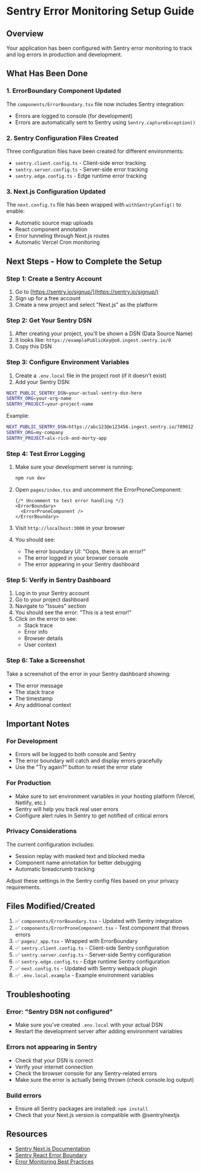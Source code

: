 # Sentry Error Monitoring Setup Guide

## Overview
Your application has been configured with Sentry error monitoring to track and log errors in production and development.

## What Has Been Done

### 1. ErrorBoundary Component Updated
The `components/ErrorBoundary.tsx` file now includes Sentry integration:
- Errors are logged to console (for development)
- Errors are automatically sent to Sentry using `Sentry.captureException()`

### 2. Sentry Configuration Files Created
Three configuration files have been created for different environments:
- `sentry.client.config.ts` - Client-side error tracking
- `sentry.server.config.ts` - Server-side error tracking
- `sentry.edge.config.ts` - Edge runtime error tracking

### 3. Next.js Configuration Updated
The `next.config.ts` file has been wrapped with `withSentryConfig()` to enable:
- Automatic source map uploads
- React component annotation
- Error tunneling through Next.js routes
- Automatic Vercel Cron monitoring

## Next Steps - How to Complete the Setup

### Step 1: Create a Sentry Account
1. Go to [https://sentry.io/signup/](https://sentry.io/signup/)
2. Sign up for a free account
3. Create a new project and select "Next.js" as the platform

### Step 2: Get Your Sentry DSN
1. After creating your project, you'll be shown a DSN (Data Source Name)
2. It looks like: `https://examplePublicKey@o0.ingest.sentry.io/0`
3. Copy this DSN

### Step 3: Configure Environment Variables
1. Create a `.env.local` file in the project root (if it doesn't exist)
2. Add your Sentry DSN:
```bash
NEXT_PUBLIC_SENTRY_DSN=your-actual-sentry-dsn-here
SENTRY_ORG=your-org-name
SENTRY_PROJECT=your-project-name
```

Example:
```bash
NEXT_PUBLIC_SENTRY_DSN=https://abc123@o123456.ingest.sentry.io/789012
SENTRY_ORG=my-company
SENTRY_PROJECT=alx-rick-and-morty-app
```

### Step 4: Test Error Logging
1. Make sure your development server is running:
   ```bash
   npm run dev
   ```

2. Open `pages/index.tsx` and uncomment the ErrorProneComponent:
   ```tsx
   {/* Uncomment to test error handling */}
   <ErrorBoundary>
     <ErrorProneComponent />
   </ErrorBoundary>
   ```

3. Visit `http://localhost:3000` in your browser

4. You should see:
   - The error boundary UI: "Oops, there is an error!"
   - The error logged in your browser console
   - The error appearing in your Sentry dashboard

### Step 5: Verify in Sentry Dashboard
1. Log in to your Sentry account
2. Go to your project dashboard
3. Navigate to "Issues" section
4. You should see the error: "This is a test error!"
5. Click on the error to see:
   - Stack trace
   - Error info
   - Browser details
   - User context

### Step 6: Take a Screenshot
Take a screenshot of the error in your Sentry dashboard showing:
- The error message
- The stack trace
- The timestamp
- Any additional context

## Important Notes

### For Development
- Errors will be logged to both console and Sentry
- The error boundary will catch and display errors gracefully
- Use the "Try again?" button to reset the error state

### For Production
- Make sure to set environment variables in your hosting platform (Vercel, Netlify, etc.)
- Sentry will help you track real user errors
- Configure alert rules in Sentry to get notified of critical errors

### Privacy Considerations
The current configuration includes:
- Session replay with masked text and blocked media
- Component name annotation for better debugging
- Automatic breadcrumb tracking

Adjust these settings in the Sentry config files based on your privacy requirements.

## Files Modified/Created

1. ✅ `components/ErrorBoundary.tsx` - Updated with Sentry integration
2. ✅ `components/ErrorProneComponent.tsx` - Test component that throws errors
3. ✅ `pages/_app.tsx` - Wrapped with ErrorBoundary
4. ✅ `sentry.client.config.ts` - Client-side Sentry configuration
5. ✅ `sentry.server.config.ts` - Server-side Sentry configuration
6. ✅ `sentry.edge.config.ts` - Edge runtime Sentry configuration
7. ✅ `next.config.ts` - Updated with Sentry webpack plugin
8. ✅ `.env.local.example` - Example environment variables

## Troubleshooting

### Error: "Sentry DSN not configured"
- Make sure you've created `.env.local` with your actual DSN
- Restart the development server after adding environment variables

### Errors not appearing in Sentry
- Check that your DSN is correct
- Verify your internet connection
- Check the browser console for any Sentry-related errors
- Make sure the error is actually being thrown (check console.log output)

### Build errors
- Ensure all Sentry packages are installed: `npm install`
- Check that your Next.js version is compatible with @sentry/nextjs

## Resources

- [Sentry Next.js Documentation](https://docs.sentry.io/platforms/javascript/guides/nextjs/)
- [Sentry React Error Boundary](https://docs.sentry.io/platforms/javascript/guides/react/features/error-boundary/)
- [Error Monitoring Best Practices](https://docs.sentry.io/product/issues/)
